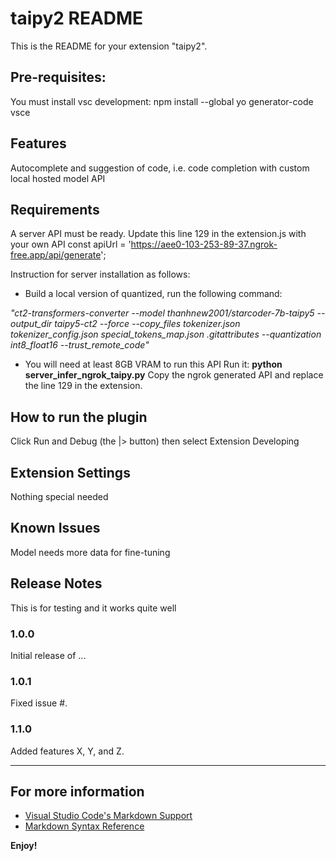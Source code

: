 # taipy2 README

This is the README for your extension "taipy2". 
## Pre-requisites:
You must install vsc development: npm install --global yo generator-code vsce


## Features
Autocomplete and suggestion of code, i.e. code completion with custom local hosted model API

## Requirements

A server API must be ready. 
Update this line 129 in the extension.js with your own API
    const apiUrl = 'https://aee0-103-253-89-37.ngrok-free.app/api/generate';

Instruction for server installation as follows:
- Build a local version of quantized, run the following command:

_"ct2-transformers-converter --model thanhnew2001/starcoder-7b-taipy5 --output_dir taipy5-ct2 --force --copy_files tokenizer.json tokenizer_config.json  special_tokens_map.json .gitattributes --quantization int8_float16 --trust_remote_code"_

- You will need at least 8GB VRAM to run this API
Run it: **python server_infer_ngrok_taipy.py**
Copy the ngrok generated API and replace the line 129 in the extension.

## How to run the plugin
Click Run and Debug (the |> button) then select Extension Developing


## Extension Settings

Nothing special needed

## Known Issues

Model needs more data for fine-tuning

## Release Notes
This is for testing and it works quite well

### 1.0.0

Initial release of ...

### 1.0.1

Fixed issue #.

### 1.1.0

Added features X, Y, and Z.

---


## For more information

* [Visual Studio Code's Markdown Support](http://code.visualstudio.com/docs/languages/markdown)
* [Markdown Syntax Reference](https://help.github.com/articles/markdown-basics/)

**Enjoy!**
